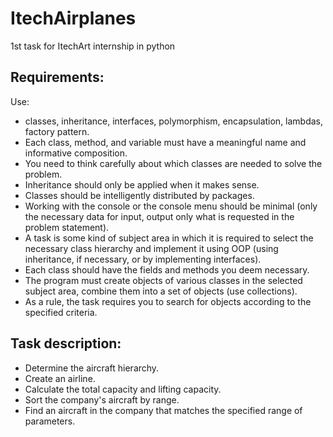 # ItechAirplanes
1st task for ItechArt internship in python
## Requirements:
Use:
* classes, inheritance, interfaces, polymorphism, encapsulation, lambdas, factory pattern.
* Each class, method, and variable must have a meaningful name and informative composition.
* You need to think carefully about which classes are needed to solve the problem.
* Inheritance should only be applied when it makes sense.
* Classes should be intelligently distributed by packages.
* Working with the console or the console menu should be minimal (only the necessary data for input, output only what is requested in the problem statement).
* A task is some kind of subject area in which it is required to select the necessary class hierarchy and implement it using OOP (using inheritance, if necessary, or by implementing interfaces).
* Each class should have the fields and methods you deem necessary.
* The program must create objects of various classes in the selected subject area, combine them into a set of objects (use collections).
* As a rule, the task requires you to search for objects according to the specified criteria.


## Task description:
* Determine the aircraft hierarchy.
* Create an airline.
* Calculate the total capacity and lifting capacity.
* Sort the company's aircraft by range.
* Find an aircraft in the company that matches the specified range of parameters.
